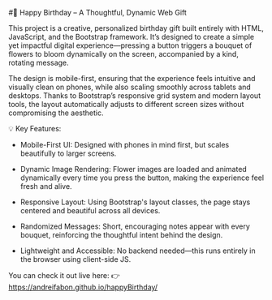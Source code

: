 #🌸 Happy Birthday – A Thoughtful, Dynamic Web Gift

This project is a creative, personalized birthday gift built entirely with HTML, JavaScript, and the Bootstrap framework. It’s designed to create a simple yet impactful digital experience—pressing a button triggers a bouquet of flowers to bloom dynamically on the screen, accompanied by a kind, rotating message.

The design is mobile-first, ensuring that the experience feels intuitive and visually clean on phones, while also scaling smoothly across tablets and desktops. Thanks to Bootstrap’s responsive grid system and modern layout tools, the layout automatically adjusts to different screen sizes without compromising the aesthetic.

💡 Key Features:
- Mobile-First UI: Designed with phones in mind first, but scales beautifully to larger screens.

- Dynamic Image Rendering: Flower images are loaded and animated dynamically every time you press the button, making the experience feel fresh and alive.

- Responsive Layout: Using Bootstrap's layout classes, the page stays centered and beautiful across all devices.

- Randomized Messages: Short, encouraging notes appear with every bouquet, reinforcing the thoughtful intent behind the design.

- Lightweight and Accessible: No backend needed—this runs entirely in the browser using client-side JS.

You can check it out live here:
👉 https://andreifabon.github.io/happyBirthday/